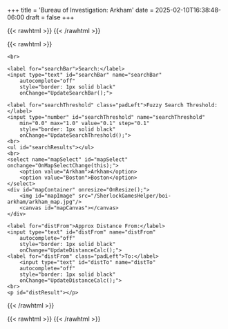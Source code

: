 +++
title = 'Bureau of Investigation: Arkham'
date = 2025-02-10T16:38:48-06:00
draft = false
+++

{{< rawhtml >}}
    <link href="/SherlockGamesHelper/boi-arkham/sherlock.css" rel="stylesheet" />
    <script src="https://cdn.jsdelivr.net/npm/fuse.js@7.0.0"></script>
    <script src="/SherlockGamesHelper/jquery-3.7.1.min.js" type="text/javascript"></script>
    <!--
    <script src="/SherlockGamesHelper/jquery.csv.min.js"></script>
    -->
{{< /rawhtml >}}

{{< rawhtml >}}
    
    <br>
     
    <label for="searchBar">Search:</label>
    <input type="text" id="searchBar" name="searchBar"
        autocomplete="off"
        style="border: 1px solid black"
        onChange="UpdateSearchBar();">
        
    <label for="searchThreshold" class="padLeft">Fuzzy Search Threshold:</label>
    <input type="number" id="searchThreshold" name="searchThreshold"
        min="0.0" max="1.0" value="0.1" step="0.1"
        style="border: 1px solid black"
        onChange="UpdateSearchThreshold();">
    <br>
    <ul id="searchResults"></ul>
    <br>
    <select name="mapSelect" id="mapSelect" onchange="OnMapSelectChange(this);">
        <option value="Arkham">Arkham</option>
        <option value="Boston">Boston</option>
    </select>
    <div id="mapContainer" onresize="OnResize();">
        <img id="mapImage" src="/SherlockGamesHelper/boi-arkham/arkham_map.jpg"/>
        <canvas id="mapCanvas"></canvas>
    </div>
    
    <label for="distFrom">Approx Distance From:</label>
    <input type="text" id="distFrom" name="distFrom"
        autocomplete="off"
        style="border: 1px solid black"
        onChange="UpdateDistanceCalc();">
    <label for="distFrom" class="padLeft">To:</label>
        <input type="text" id="distTo" name="distTo"
        autocomplete="off"
        style="border: 1px solid black"
        onChange="UpdateDistanceCalc();">
    <br>
    <p id="distResult"></p>
{{< /rawhtml >}}



{{< rawhtml >}}
    <script src="/SherlockGamesHelper/boi-arkham/arkham_markers.js"></script>
    <script src="/SherlockGamesHelper/boi-arkham/arkham_streets.js"></script>
    <script src="/SherlockGamesHelper/boi-arkham/searchables.js"></script>
    <script src="/SherlockGamesHelper/boi-arkham/sherlock.js"></script>
{{< /rawhtml >}}